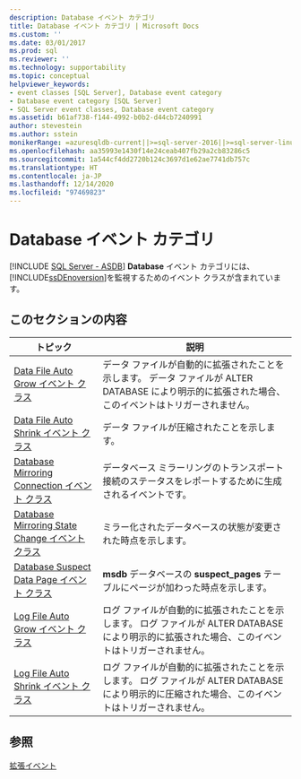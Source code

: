 ```yaml
---
description: Database イベント カテゴリ
title: Database イベント カテゴリ | Microsoft Docs
ms.custom: ''
ms.date: 03/01/2017
ms.prod: sql
ms.reviewer: ''
ms.technology: supportability
ms.topic: conceptual
helpviewer_keywords:
- event classes [SQL Server], Database event category
- Database event category [SQL Server]
- SQL Server event classes, Database event category
ms.assetid: b61af738-f144-4992-b0b2-d44cb7240991
author: stevestein
ms.author: sstein
monikerRange: =azuresqldb-current||>=sql-server-2016||>=sql-server-linux-2017||=azuresqldb-mi-current
ms.openlocfilehash: aa35993e1430f14e24ceab407fb29a2cb83286c5
ms.sourcegitcommit: 1a544cf4dd2720b124c3697d1e62ae7741db757c
ms.translationtype: HT
ms.contentlocale: ja-JP
ms.lasthandoff: 12/14/2020
ms.locfileid: "97469823"
---
```

# <a name="database-event-category"></a>Database イベント カテゴリ
[!INCLUDE [SQL Server - ASDB](../../includes/applies-to-version/sql-asdb.md)]
  **Database** イベント カテゴリには、 [!INCLUDE[ssDEnoversion](../../includes/ssdenoversion-md.md)]を監視するためのイベント クラスが含まれています。  
  
## <a name="in-this-section"></a>このセクションの内容  
  
|トピック|説明|  
|-----------|-----------------|  
|[Data File Auto Grow イベント クラス](../../relational-databases/event-classes/data-file-auto-grow-event-class.md)|データ ファイルが自動的に拡張されたことを示します。 データ ファイルが ALTER DATABASE により明示的に拡張された場合、このイベントはトリガーされません。|  
|[Data File Auto Shrink イベント クラス](../../relational-databases/event-classes/data-file-auto-shrink-event-class.md)|データ ファイルが圧縮されたことを示します。|  
|[Database Mirroring Connection イベント クラス](../../relational-databases/event-classes/database-mirroring-connection-event-class.md)|データベース ミラーリングのトランスポート接続のステータスをレポートするために生成されるイベントです。|  
|[Database Mirroring State Change イベント クラス](../../relational-databases/event-classes/database-mirroring-state-change-event-class.md)|ミラー化されたデータベースの状態が変更された時点を示します。|  
|[Database Suspect Data Page イベント クラス](../../relational-databases/event-classes/database-suspect-data-page-event-class.md)|**msdb** データベースの **suspect_pages** テーブルにページが加わった時点を示します。|  
|[Log File Auto Grow イベント クラス](../../relational-databases/event-classes/log-file-auto-grow-event-class.md)|ログ ファイルが自動的に拡張されたことを示します。 ログ ファイルが ALTER DATABASE により明示的に拡張された場合、このイベントはトリガーされません。|  
|[Log File Auto Shrink イベント クラス](../../relational-databases/event-classes/log-file-auto-shrink-event-class.md)|ログ ファイルが自動的に拡張されたことを示します。 ログ ファイルが ALTER DATABASE により明示的に圧縮された場合、このイベントはトリガーされません。|  
  
## <a name="see-also"></a>参照  
 [拡張イベント](../../relational-databases/extended-events/extended-events.md)  
  
  

